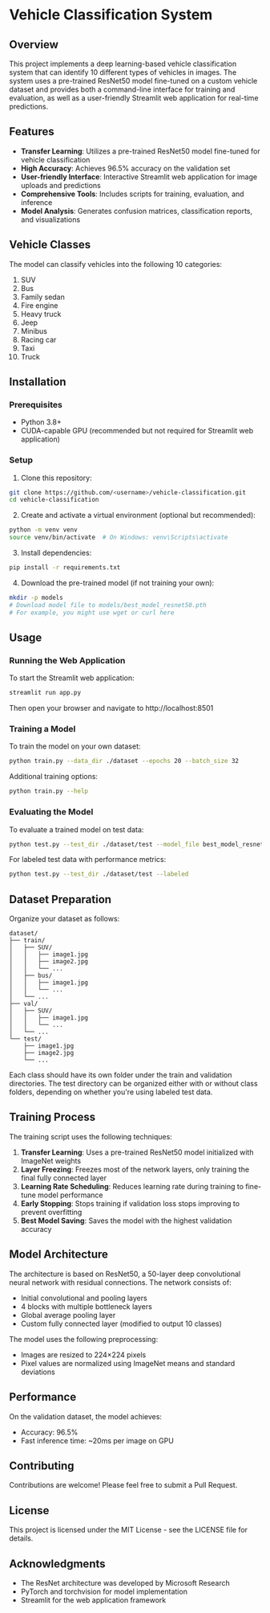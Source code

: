 # Vehicle Classification System

## Overview

This project implements a deep learning-based vehicle classification system that can identify 10 different types of vehicles in images. The system uses a pre-trained ResNet50 model fine-tuned on a custom vehicle dataset and provides both a command-line interface for training and evaluation, as well as a user-friendly Streamlit web application for real-time predictions.

## Features

- **Transfer Learning**: Utilizes a pre-trained ResNet50 model fine-tuned for vehicle classification
- **High Accuracy**: Achieves 96.5% accuracy on the validation set
- **User-friendly Interface**: Interactive Streamlit web application for image uploads and predictions
- **Comprehensive Tools**: Includes scripts for training, evaluation, and inference
- **Model Analysis**: Generates confusion matrices, classification reports, and visualizations

## Vehicle Classes

The model can classify vehicles into the following 10 categories:
1. SUV
2. Bus
3. Family sedan
4. Fire engine
5. Heavy truck
6. Jeep
7. Minibus
8. Racing car
9. Taxi
10. Truck

## Installation

### Prerequisites

- Python 3.8+
- CUDA-capable GPU (recommended but not required for Streamlit web application)

### Setup

1. Clone this repository:
```bash
git clone https://github.com/<username>/vehicle-classification.git
cd vehicle-classification
```

2. Create and activate a virtual environment (optional but recommended):
```bash
python -m venv venv
source venv/bin/activate  # On Windows: venv\Scripts\activate
```

3. Install dependencies:
```bash
pip install -r requirements.txt
```

4. Download the pre-trained model (if not training your own):
```bash
mkdir -p models
# Download model file to models/best_model_resnet50.pth
# For example, you might use wget or curl here
```

## Usage

### Running the Web Application

To start the Streamlit web application:

```bash
streamlit run app.py
```

Then open your browser and navigate to http://localhost:8501

### Training a Model

To train the model on your own dataset:

```bash
python train.py --data_dir ./dataset --epochs 20 --batch_size 32
```

Additional training options:
```bash
python train.py --help
```

### Evaluating the Model

To evaluate a trained model on test data:

```bash
python test.py --test_dir ./dataset/test --model_file best_model_resnet50.pth
```

For labeled test data with performance metrics:
```bash
python test.py --test_dir ./dataset/test --labeled
```

## Dataset Preparation

Organize your dataset as follows:

```
dataset/
├── train/
│   ├── SUV/
│   │   ├── image1.jpg
│   │   ├── image2.jpg
│   │   └── ...
│   ├── bus/
│   │   ├── image1.jpg
│   │   └── ...
│   └── ...
├── val/
│   ├── SUV/
│   │   ├── image1.jpg
│   │   └── ...
│   └── ...
└── test/
    ├── image1.jpg
    ├── image2.jpg
    └── ...
```

Each class should have its own folder under the train and validation directories. The test directory can be organized either with or without class folders, depending on whether you're using labeled test data.

## Training Process

The training script uses the following techniques:

1. **Transfer Learning**: Uses a pre-trained ResNet50 model initialized with ImageNet weights
2. **Layer Freezing**: Freezes most of the network layers, only training the final fully connected layer
3. **Learning Rate Scheduling**: Reduces learning rate during training to fine-tune model performance
4. **Early Stopping**: Stops training if validation loss stops improving to prevent overfitting
5. **Best Model Saving**: Saves the model with the highest validation accuracy

## Model Architecture

The architecture is based on ResNet50, a 50-layer deep convolutional neural network with residual connections. The network consists of:

- Initial convolutional and pooling layers
- 4 blocks with multiple bottleneck layers
- Global average pooling layer
- Custom fully connected layer (modified to output 10 classes)

The model uses the following preprocessing:
- Images are resized to 224×224 pixels
- Pixel values are normalized using ImageNet means and standard deviations

## Performance

On the validation dataset, the model achieves:
- Accuracy: 96.5%
- Fast inference time: ~20ms per image on GPU

## Contributing

Contributions are welcome! Please feel free to submit a Pull Request.

## License

This project is licensed under the MIT License - see the LICENSE file for details.

## Acknowledgments

- The ResNet architecture was developed by Microsoft Research
- PyTorch and torchvision for model implementation
- Streamlit for the web application framework

